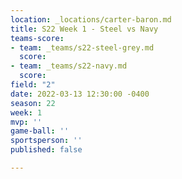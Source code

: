 ```yaml
---
location: _locations/carter-baron.md
title: S22 Week 1 - Steel vs Navy
teams-score:
- team: _teams/s22-steel-grey.md
  score: 
- team: _teams/s22-navy.md
  score: 
field: "2"
date: 2022-03-13 12:30:00 -0400
season: 22
week: 1
mvp: ''
game-ball: ''
sportsperson: ''
published: false

---
```

